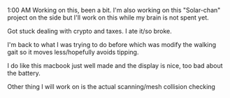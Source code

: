 1:00 AM
Working on this, been a bit. I'm also working on this "Solar-chan" project on the side but I'll work on this while my brain is not spent yet.

Got stuck dealing with crypto and taxes. I ate it/so broke.

I'm back to what I was trying to do before which was modify the walking gait so it moves less/hopefully avoids tipping.

I do like this macbook just well made and the display is nice, too bad about the battery.

Other thing I will work on is the actual scanning/mesh collision checking

